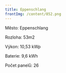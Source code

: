 ```yaml
---
title: Eppenschlang
frontImg: /content/852.png
---
```

Město: Eppenschlang

Rozloha: 53m2

Výkon: 10,53 kWp

Baterie:  9,6 kWh

Počet panelů: 26